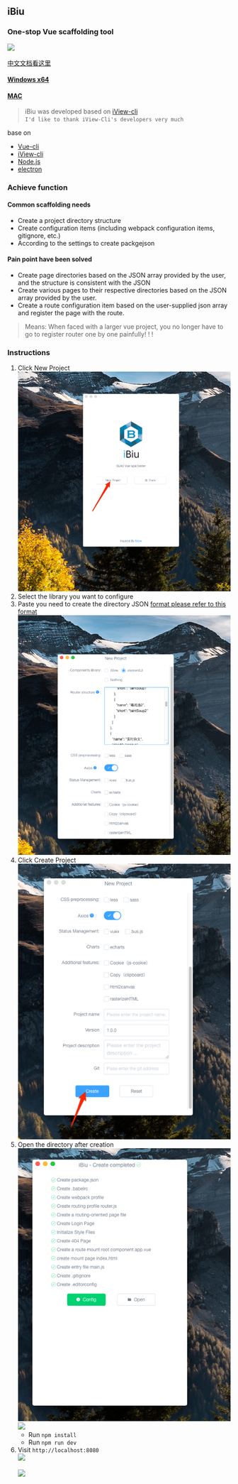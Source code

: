 
## iBiu
### One-stop Vue scaffolding tool
![](./assets/img/ibiuFor.png)

[中文文档看这里](/docs/cn.md)

#### [Windows x64](https://link.juejin.im/?target=https%3A%2F%2Fgit.oschina.net%2Fkarl-vicent%2FiBiu%2Fraw%2Fmaster%2Fwin%2FiBiu%2520Setup%25201.0.0.exe)
#### [MAC](https://link.juejin.im/?target=https%3A%2F%2Fgit.oschina.net%2Fkarl-vicent%2FiBiu%2Fraw%2Fmaster%2Fmacos%2FiBiu-1.0.0.dmg)


> iBiu  was developed based on [iView-cli](https://github.com/iview/iview-cli) 
> <br>`I'd like to thank iView-Cli's developers very much`


base on

- [Vue-cli](https://github.com/vuejs/vue-cli)
- [iView-cli](https://github.com/iview/iview-cli) 
- [Node.js](https://nodejs.org/en/)
- [electron](https://electron.atom.io/)

### Achieve function
#### Common scaffolding needs
   - Create a project directory structure
   - Create configuration items (including webpack configuration items, gitignore, etc.)
   - According to the settings to create packgejson

#### Pain point have been solved
   - Create  page directories based on the JSON array provided by the user, and the structure is consistent with the JSON
   - Create various pages to their respective directories based on the JSON array provided by the user.
   - Create a route configuration item based on the user-supplied json array and register the page with the route.

> Means: When faced with a larger vue project, you no longer have to go to register router one by one painfully! ! !

### Instructions

1. Click New Project<br>
   ![](./assets/github/iBiu1.png)
2. Select the library you want to configure  
3. Paste you need to create the directory JSON [format please refer to this format](https://github.com/bobiscool/iBiu/blob/master/assets/github/formater.json)<br>
   ![](./assets/github/iBiu2.png)
4. Click Create Project
    ![](./assets/github/iBiu3.png)
5. Open the directory after creation<br>
   ![](./assets/github/iBiu4.png)<br>
   ![](./assets/github/games_js_和_src.png)
   - Run `npm install`
   - Run `npm run dev`
6. Visit `http://localhost:8080`<br>
   ![](./assets/github/2017-07-18_23-01-10.png)<br>   
   ![](./assets/github/2017-07-18_22-58-58.png)   
   
   

